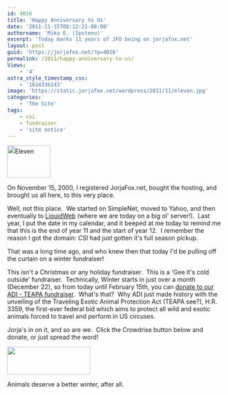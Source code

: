 ```yaml
---
id: 4016
title: 'Happy Anniversary to Us'
date: '2011-11-15T08:12:21-08:00'
authorname: 'Mika E. (Ipstenu)'
excerpt: 'Today marks 11 years of JFO being on jorjafox.net'
layout: post
guid: 'https://jorjafox.net/?p=4016'
permalink: /2011/happy-anniversary-to-us/
Views:
    - '4'
astra_style_timestamp_css:
    - '1634336243'
image: 'https://static.jorjafox.net/wordpress/2011/11/eleven.jpg'
categories:
    - 'The Site'
tags:
    - csi
    - fundraiser
    - 'site notice'
---
```


<img class="alignleft size-thumbnail wp-image-4017" style="line-height: 24px; border-style: initial; border-color: initial;" title="Eleven" src="//static.jorjafox.net/wordpress/2011/11/eleven-210x140.jpg" alt="Eleven" width="100" height="75" />

On November 15, 2000, I registered JorjaFox.net, bought the hosting, and brought us all here, to this very place.

Well, not this place.  We started on SimpleNet, moved to Yahoo, and then eventually to <a href="http://www.liquidweb.com/?RID=JFO123">LiquidWeb</a> (where we are today on a big ol' server!).  Last year, I put the date in my calendar, and it beeped at me today to remind me that this is the end of year 11 and the start of year 12.  I remember the reason I got the domain: _CSI_ had just gotten it's full season pickup.

That was a long time ago, and who knew then that today I'd be pulling off the curtain on a winter fundraiser!

This isn't a Christmas or any holiday fundraiser.  This is a 'Gee it's cold outside' fundraiser.  Technically, Winter starts in just over a month (December 22), so from today until February 15th, you can <a href="http://www.crowdrise.com/adi-teapa/fundraiser/jorjafoxonline">donate to our ADI - TEAPA fundraiser</a>.  What's that?  Why ADI just made history with the unveiling of the Traveling Exotic Animal Protection Act (TEAPA see?), H.R. 3359, the first-ever federal bid which aims to protect all wild and exotic animals forced to travel and perform in US circuses.

Jorja's in on it, and so are we.  Click the Crowdrise button below and donate, or just spread the word!

<a href="http://www.crowdrise.com/adi-teapa/fundraiser/jorjafoxonline"><img class="aligncenter size-full wp-image-4018" title="crowdrise" src="//static.jorjafox.net/wordpress/2011/11/crowdrise.png" alt="" width="192" height="64" /></a>

Animals deserve a better winter, after all.
